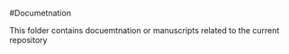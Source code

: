 #Documetnation

This folder contains docuemtnation or manuscripts related to the current repository
